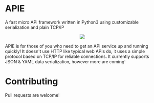 # APIE
A fast micro API framework written in Python3 using customizable serialization and plain TCP/IP

<p align="center">
  <img src="https://i.imgur.com/m3QS200.png">
</p>

APIE is for those of you who need to get an API service up and running quickly! It doesn't use HTTP like typical web APIs do, it uses a simple protocol based on TCP/IP for reliable connections. It currently supports JSON & YAML data serialization, however more are coming!

# Contributing
Pull requests are welcome!
